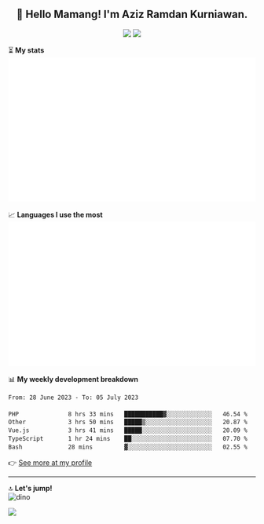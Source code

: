 <h2 align="center">👋 Hello Mamang! I'm Aziz Ramdan Kurniawan.</h2>  
<p align="center">
  <img src="https://komarev.com/ghpvc/?username=azizramdan">
  <img src="https://wakatime.com/badge/user/90056fa0-4c31-4eca-954e-2a3ac05896f9.svg">
</p>
    
⏳ **My stats**  
![](https://raw.githubusercontent.com/azizramdan/github-stats/master/generated/overview.svg#gh-dark-mode-only)

📈 **Languages I use the most**  
![](https://raw.githubusercontent.com/azizramdan/github-stats/master/generated/languages.svg#gh-dark-mode-only)

📊 **My weekly development breakdown**
<!--START_SECTION:waka-->

```txt
From: 28 June 2023 - To: 05 July 2023

PHP              8 hrs 33 mins   ███████████▓░░░░░░░░░░░░░   46.54 %
Other            3 hrs 50 mins   █████▒░░░░░░░░░░░░░░░░░░░   20.87 %
Vue.js           3 hrs 41 mins   █████░░░░░░░░░░░░░░░░░░░░   20.09 %
TypeScript       1 hr 24 mins    ██░░░░░░░░░░░░░░░░░░░░░░░   07.70 %
Bash             28 mins         ▓░░░░░░░░░░░░░░░░░░░░░░░░   02.55 %
```

<!--END_SECTION:waka-->
👉 [See more at my profile](https://wakatime.com/@azizramdan)
***
🔝 **Let's jump!**  
![dino](https://raw.githubusercontent.com/azizramdan/azizramdan/master/dino.gif)  

![](https://hit.yhype.me/github/profile?user_id=27954794)

